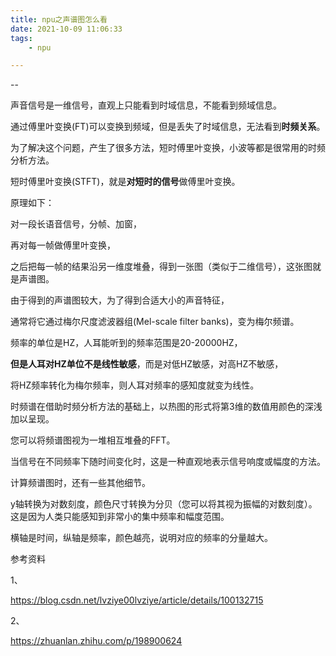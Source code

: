 ```yaml
---
title: npu之声谱图怎么看
date: 2021-10-09 11:06:33
tags:
	- npu

---
```


--

声音信号是一维信号，直观上只能看到时域信息，不能看到频域信息。

通过傅里叶变换(FT)可以变换到频域，但是丢失了时域信息，无法看到**时频关系**。

为了解决这个问题，产生了很多方法，短时傅里叶变换，小波等都是很常用的时频分析方法。

短时傅里叶变换(STFT)，就是**对短时的信号**做傅里叶变换。

原理如下：

对一段长语音信号，分帧、加窗，

再对每一帧做傅里叶变换，

之后把每一帧的结果沿另一维度堆叠，得到一张图（类似于二维信号），这张图就是声谱图。



由于得到的声谱图较大，为了得到合适大小的声音特征，

通常将它通过梅尔尺度滤波器组(Mel-scale filter banks)，变为梅尔频谱。

频率的单位是HZ，人耳能听到的频率范围是20-20000HZ，

**但是人耳对HZ单位不是线性敏感**，而是对低HZ敏感，对高HZ不敏感，

将HZ频率转化为梅尔频率，则人耳对频率的感知度就变为线性。

时频谱在借助时频分析方法的基础上，以热图的形式将第3维的数值用颜色的深浅加以呈现。



您可以将频谱图视为一堆相互堆叠的FFT。 

当信号在不同频率下随时间变化时，这是一种直观地表示信号响度或幅度的方法。

 计算频谱图时，还有一些其他细节。 

y轴转换为对数刻度，颜色尺寸转换为分贝（您可以将其视为振幅的对数刻度）。 这是因为人类只能感知到非常小的集中频率和幅度范围。



横轴是时间，纵轴是频率，颜色越亮，说明对应的频率的分量越大。



参考资料

1、

https://blog.csdn.net/lvziye00lvziye/article/details/100132715

2、

https://zhuanlan.zhihu.com/p/198900624